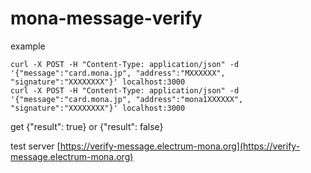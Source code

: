 # mona-message-verify

example
```
curl -X POST -H "Content-Type: application/json" -d '{"message":"card.mona.jp", "address":"MXXXXXX", "signature":"XXXXXXXX"}' localhost:3000
curl -X POST -H "Content-Type: application/json" -d '{"message":"card.mona.jp", "address":"mona1XXXXXX", "signature":"XXXXXXXX"}' localhost:3000
```
get {"result": true} or {"result": false}

test server [https://verify-message.electrum-mona.org](https://verify-message.electrum-mona.org)
